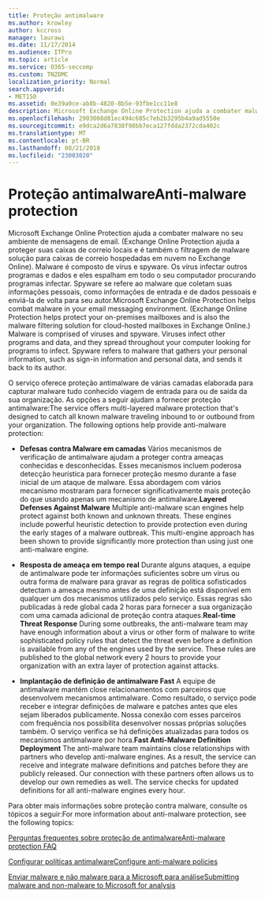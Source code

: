 ```yaml
---
title: Proteção antimalware
ms.author: krowley
author: kccross
manager: laurawi
ms.date: 11/17/2014
ms.audience: ITPro
ms.topic: article
ms.service: O365-seccomp
ms.custom: TN2DMC
localization_priority: Normal
search.appverid:
- MET150
ms.assetid: 0e39a0ce-ab8b-4820-8b5e-93fbe1cc11e8
description: Microsoft Exchange Online Protection ajuda a combater malware no seu ambiente de mensagens de email. Malware é composto de vírus e spyware. Os vírus infectar outros programas e dados e eles espalham em todo o seu computador procurando programas infectar. Spyware se refere ao malware que coletam suas informações pessoais, como informações de entrada e de dados pessoais e enviá-la de volta para seu autor.
ms.openlocfilehash: 2903008d81ec494c685c7eb2b3295b4a9ad5550e
ms.sourcegitcommit: e9dca2d6a7838f98bb7eca127fdda2372cda402c
ms.translationtype: MT
ms.contentlocale: pt-BR
ms.lasthandoff: 08/21/2018
ms.locfileid: "23003020"
---
```

# <a name="anti-malware-protection"></a><span data-ttu-id="f058a-106">Proteção antimalware</span><span class="sxs-lookup"><span data-stu-id="f058a-106">Anti-malware protection</span></span>

<span data-ttu-id="f058a-p102">Microsoft Exchange Online Protection ajuda a combater malware no seu ambiente de mensagens de email. (Exchange Online Protection ajuda a proteger suas caixas de correio locais e é também o filtragem de malware solução para caixas de correio hospedadas em nuvem no Exchange Online). Malware é composto de vírus e spyware. Os vírus infectar outros programas e dados e eles espalham em todo o seu computador procurando programas infectar. Spyware se refere ao malware que coletam suas informações pessoais, como informações de entrada e de dados pessoais e enviá-la de volta para seu autor.</span><span class="sxs-lookup"><span data-stu-id="f058a-p102">Microsoft Exchange Online Protection helps combat malware in your email messaging environment. (Exchange Online Protection helps protect your on-premises mailboxes and is also the malware filtering solution for cloud-hosted mailboxes in Exchange Online.) Malware is comprised of viruses and spyware. Viruses infect other programs and data, and they spread throughout your computer looking for programs to infect. Spyware refers to malware that gathers your personal information, such as sign-in information and personal data, and sends it back to its author.</span></span> 
  
<span data-ttu-id="f058a-p103">O serviço oferece proteção antimalware de várias camadas elaborada para capturar malware tudo conhecido viagem de entrada para ou de saída da sua organização. As opções a seguir ajudam a fornecer proteção antimalware:</span><span class="sxs-lookup"><span data-stu-id="f058a-p103">The service offers multi-layered malware protection that's designed to catch all known malware traveling inbound to or outbound from your organization. The following options help provide anti-malware protection:</span></span>
  
- <span data-ttu-id="f058a-p104">**Defesas contra Malware em camadas** Vários mecanismos de verificação de antimalware ajudam a proteger contra ameaças conhecidas e desconhecidas. Esses mecanismos incluem poderosa detecção heurística para fornecer proteção mesmo durante a fase inicial de um ataque de malware. Essa abordagem com vários mecanismo mostraram para fornecer significativamente mais proteção do que usando apenas um mecanismo de antimalware.</span><span class="sxs-lookup"><span data-stu-id="f058a-p104">**Layered Defenses Against Malware** Multiple anti-malware scan engines help protect against both known and unknown threats. These engines include powerful heuristic detection to provide protection even during the early stages of a malware outbreak. This multi-engine approach has been shown to provide significantly more protection than using just one anti-malware engine.</span></span> 
    
- <span data-ttu-id="f058a-p105">**Resposta de ameaça em tempo real** Durante alguns ataques, a equipe de antimalware pode ter informações suficientes sobre um vírus ou outra forma de malware para gravar as regras de política sofisticados detectam a ameaça mesmo antes de uma definição está disponível em qualquer um dos mecanismos utilizados pelo serviço. Essas regras são publicadas à rede global cada 2 horas para fornecer a sua organização com uma camada adicional de proteção contra ataques.</span><span class="sxs-lookup"><span data-stu-id="f058a-p105">**Real-time Threat Response** During some outbreaks, the anti-malware team may have enough information about a virus or other form of malware to write sophisticated policy rules that detect the threat even before a definition is available from any of the engines used by the service. These rules are published to the global network every 2 hours to provide your organization with an extra layer of protection against attacks.</span></span> 
    
- <span data-ttu-id="f058a-p106">**Implantação de definição de antimalware Fast** A equipe de antimalware mantém close relacionamentos com parceiros que desenvolvem mecanismos antimalware. Como resultado, o serviço pode receber e integrar definições de malware e patches antes que eles sejam liberados publicamente. Nossa conexão com esses parceiros com frequência nos possibilita desenvolver nossas próprias soluções também. O serviço verifica se há definições atualizadas para todos os mecanismos antimalware por hora.</span><span class="sxs-lookup"><span data-stu-id="f058a-p106">**Fast Anti-Malware Definition Deployment** The anti-malware team maintains close relationships with partners who develop anti-malware engines. As a result, the service can receive and integrate malware definitions and patches before they are publicly released. Our connection with these partners often allows us to develop our own remedies as well. The service checks for updated definitions for all anti-malware engines every hour.</span></span> 
    
<span data-ttu-id="f058a-122">Para obter mais informações sobre proteção contra malware, consulte os tópicos a seguir:</span><span class="sxs-lookup"><span data-stu-id="f058a-122">For more information about anti-malware protection, see the following topics:</span></span> 
  
[<span data-ttu-id="f058a-123">Perguntas frequentes sobre proteção de antimalware</span><span class="sxs-lookup"><span data-stu-id="f058a-123">Anti-malware protection FAQ </span></span>](anti-malware-protection-faq-eop.md)
  
[<span data-ttu-id="f058a-124">Configurar políticas antimalware</span><span class="sxs-lookup"><span data-stu-id="f058a-124">Configure anti-malware policies</span></span>](configure-anti-malware-policies.md)
  
[<span data-ttu-id="f058a-125">Enviar malware e não malware para a Microsoft para análise</span><span class="sxs-lookup"><span data-stu-id="f058a-125">Submitting malware and non-malware to Microsoft for analysis</span></span>](submitting-malware-and-non-malware-to-microsoft-for-analysis.md)
  


